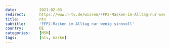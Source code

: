 ```yaml
---
date:          2021-02-03
redirect:      https://www.n-tv.de/wissen/FFP2-Masken-im-Alltag-nur-wenig-sinnvoll-article22336308.html
title:         ntv
subtitle:      'FFP2-Masken im Alltag nur wenig sinnvoll'
country:       DE
categories:    [MSM]
tags:          [ntv, maske]
---
```


